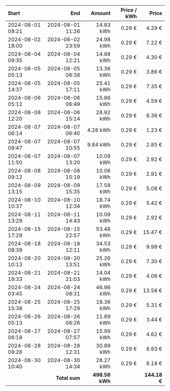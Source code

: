 | Start            |              End |         Amount | Price / kWh |        Price |
| :--------------- | ---------------: | -------------: | ----------: | -----------: |
| 2024-08-01 09:21 | 2024-08-01 11:26 |      14.83 kWh |      0.29 € |       4.29 € |
| 2024-08-02 18:00 | 2024-08-02 23:59 |      24.98 kWh |      0.29 € |       7.22 € |
| 2024-08-04 09:35 | 2024-08-04 12:21 |      14.88 kWh |      0.29 € |       4.30 € |
| 2024-08-05 05:13 | 2024-08-05 06:38 |      13.36 kWh |      0.29 € |       3.86 € |
| 2024-08-05 14:37 | 2024-08-05 17:11 |      25.41 kWh |      0.29 € |       7.35 € |
| 2024-08-06 05:12 | 2024-08-06 06:49 |      15.86 kWh |      0.29 € |       4.59 € |
| 2024-08-06 12:20 | 2024-08-06 15:14 |      28.92 kWh |      0.29 € |       8.36 € |
| 2024-08-07 06:14 | 2024-08-07 06:40 |       4.26 kWh |      0.29 € |       1.23 € |
| 2024-08-07 09:47 | 2024-08-07 10:55 |       9.84 kWh |      0.29 € |       2.85 € |
| 2024-08-07 11:50 | 2024-08-07 13:20 |      10.09 kWh |      0.29 € |       2.92 € |
| 2024-08-08 09:12 | 2024-08-08 10:19 |      10.06 kWh |      0.29 € |       2.91 € |
| 2024-08-09 13:15 | 2024-08-09 15:35 |      17.58 kWh |      0.29 € |       5.08 € |
| 2024-08-10 10:37 | 2024-08-10 12:34 |      18.74 kWh |      0.29 € |       5.42 € |
| 2024-08-11 13:29 | 2024-08-11 14:43 |      10.09 kWh |      0.29 € |       2.92 € |
| 2024-08-15 17:29 | 2024-08-15 22:57 |      53.48 kWh |      0.29 € |      15.47 € |
| 2024-08-18 08:39 | 2024-08-18 12:11 |      34.53 kWh |      0.29 € |       9.99 € |
| 2024-08-20 10:13 | 2024-08-20 13:51 |      25.26 kWh |      0.29 € |       7.30 € |
| 2024-08-21 19:33 | 2024-08-21 21:03 |      14.04 kWh |      0.29 € |       4.06 € |
| 2024-08-24 03:45 | 2024-08-24 08:31 |      46.96 kWh |      0.29 € |      13.58 € |
| 2024-08-25 15:38 | 2024-08-25 17:29 |      18.36 kWh |      0.29 € |       5.31 € |
| 2024-08-26 05:13 | 2024-08-26 06:26 |      11.89 kWh |      0.29 € |       3.44 € |
| 2024-08-27 06:18 | 2024-08-27 07:57 |      15.99 kWh |      0.29 € |       4.62 € |
| 2024-08-28 09:26 | 2024-08-28 12:31 |      30.89 kWh |      0.29 € |       8.93 € |
| 2024-08-30 10:40 | 2024-08-30 14:34 |      28.27 kWh |      0.29 € |       8.18 € |
|                  |    **Total sum** | **498.56 kWh** |             | **144.18 €** |